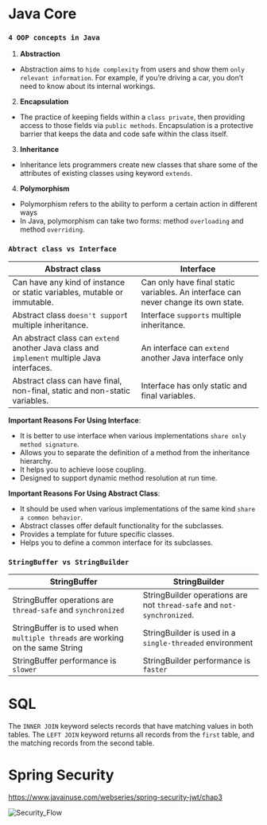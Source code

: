 # Java Core

### `4 OOP concepts in Java`
1. **Abstraction**
- Abstraction aims to `hide complexity` from users and show them `only relevant information`. For example, if you’re driving a car, you don’t need to know about its internal workings.
 
2. **Encapsulation**
- The practice of keeping fields within a `class private`, then providing access to those fields via `public methods`. Encapsulation is a protective barrier that keeps the data and code safe within the class itself.

3. **Inheritance**
- Inheritance lets programmers create new classes that share some of the attributes of existing classes using keyword `extends`.

4. **Polymorphism**
- Polymorphism refers to the ability to perform a certain action in different ways
- In Java, polymorphism can take two forms: method `overloading` and method `overriding`.

### `Abtract class vs Interface`
| Abstract class | Interface |
| --- | --- |
| Can have any kind of instance or static variables, mutable or immutable. | Can only have final static variables. An interface can never change its own state. | 
| Abstract class `doesn't suppor`t multiple inheritance. | Interface `supports` multiple inheritance. |
| An abstract class can `extend` another Java class and `implement` multiple Java interfaces. | An interface can `extend` another Java interface only |
| Abstract class can have final, non-final, static and non-static variables. | Interface has only static and final variables. |

**Important Reasons For Using Interface**:
  - It is better to use interface when various implementations `share only method signature`.
  - Allows you to separate the definition of a method from the inheritance hierarchy.
  - It helps you to achieve loose coupling.
  - Designed to support dynamic method resolution at run time. 
  
**Important Reasons For Using Abstract Class**:
  - It should be used when various implementations of the same kind `share a common behavior`.
  - Abstract classes offer default functionality for the subclasses.
  - Provides a template for future specific classes.
  - Helps you to define a common interface for its subclasses.

### `StringBuffer vs StringBuilder`
| StringBuffer | StringBuilder |
| --- | --- |
| StringBuffer operations are `thread-safe` and `synchronized` | StringBuilder operations are not `thread-safe` and `not-synchronized`. | 
| StringBuffer is to used when `multiple threads` are working on the same String  | StringBuilder is used in a `single-threaded` environment |
| StringBuffer performance is `slower` | StringBuilder performance is `faster` |

# SQL
The `INNER JOIN` keyword selects records that have matching values in both tables.
The `LEFT JOIN` keyword returns all records from the `first` table, and the matching records from the second table.

# Spring Security 
https://www.javainuse.com/webseries/spring-security-jwt/chap3 

![Security_Flow](https://www.javainuse.com/series-2-2-min.jpg)

